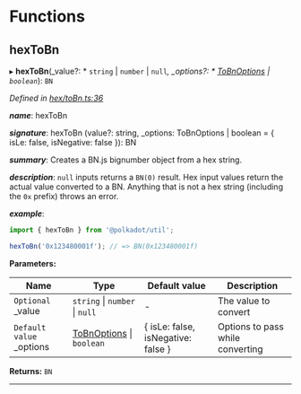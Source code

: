 

# Functions

<a id="hextobn"></a>

##  hexToBn

▸ **hexToBn**(_value?: * `string` &#124; `number` &#124; `null`*, _options?: * [ToBnOptions](../interfaces/_types_.tobnoptions.md) &#124; `boolean`*): `BN`

*Defined in [hex/toBn.ts:36](https://github.com/polkadot-js/common/blob/0e30c48/packages/util/src/hex/toBn.ts#L36)*

*__name__*: hexToBn

*__signature__*: hexToBn (value?: string, \_options: ToBnOptions | boolean = { isLe: false, isNegative: false }): BN

*__summary__*: Creates a BN.js bignumber object from a hex string.

*__description__*: `null` inputs returns a `BN(0)` result. Hex input values return the actual value converted to a BN. Anything that is not a hex string (including the `0x` prefix) throws an error.

*__example__*:   

```javascript
import { hexToBn } from '@polkadot/util';

hexToBn('0x123480001f'); // => BN(0x123480001f)
```

**Parameters:**

| Name | Type | Default value | Description |
| ------ | ------ | ------ | ------ |
| `Optional` _value |  `string` &#124; `number` &#124; `null`| - |  The value to convert |
| `Default value` _options |  [ToBnOptions](../interfaces/_types_.tobnoptions.md) &#124; `boolean`|  { isLe: false, isNegative: false } |  Options to pass while converting |

**Returns:** `BN`

___

